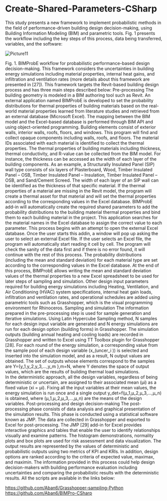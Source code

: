 # Create-Shared-Parameters-CSharp

This study presents a new framework to implement probabilistic methods in the field of performance-driven building design decision-making, using Building Information Modeling (BIM) and parametric tools. Fig. 1 presents the workflow including the key steps of this process, data being transferred, variables, and the software:

![Picture11](https://user-images.githubusercontent.com/44682432/121601208-40782a00-ca0b-11eb-9bdf-6084e003ba89.png)
 
Fig. 1. BIMProbE workflow for probabilistic performance-based design decision-making.
This framework considers the uncertainties in building energy simulations including material properties, internal heat gains, and infiltration and ventilation rates (more details about this framework are presented in [27]). This framework targets the Revit-based building design process and has three main steps described below: 
Pre-processing
The building geometry is modeled in a BIM authoring tool such as Revit. An external application named BIMProbE is developed to set the probability distributions for thermal properties of building materials based on the real-world material properties learned from literature studies and retrieved from an external database (Microsoft Excel). The mapping between the BIM model and the Excel-based database is performed through BIM API and using object-oriented programming. 
Building elements consist of exterior walls, interior walls, roofs, floors, and windows. This program will find and collect opaque components including walls, roofs, and floors. The material IDs associated with each material is identified to collect the thermal properties. The thermal properties of building materials including thickness, thermal conductivity, and R-value can be collected from the BIM model. For instance, the thickness can be accessed as the width of each layer of the building components. As an example, a Structurally Insulated Panel (SIP) wall type consists of six layers of Plasterboard, Wood, Timber Insulated Panel – OSB, Timber Insulated Panel – Insulation, Timber Insulated Panel – OSB, and Sand/Cement Screed. The width of each layer of an SIP wall can be identified as the thickness of that specific material. If the thermal properties of a material are missing in the Revit model, the program will create a thermal asset for that material and will set the thermal properties according to the corresponding values in the Excel database. 
BIMProbE add-in will automatically create the required shared parameters to add the probability distributions to the building material thermal properties and bind them to each building material in the project. This application searches for the material names in the Excel database to assign the correct value to each parameter. This process begins with an attempt to open the external Excel database. Once the user starts this addin, a window will pop up asking the user to select an external Excel file. If the user selects an Excel file, the program will automatically start reading it cell by cell. The program will check the sanity of the data first and if there is no error found, it will continue with the rest of this process. The probability distributions (including the mean and standard deviation) for each material type are set according to the corresponding values in the Excel database. At the end of this process, BIMProbE allows writing the mean and standard deviation values of the thermal properties to a new Excel spreadsheet to be used for later steps of sampling and simulation.
Other design input parameters required for building energy simulations including Heating, Ventilation, and Air Conditioning (HVAC) system specifications, internal heat gain loads, infiltration and ventilation rates, and operational schedules are added using parametric tools such as Grasshopper, which is the visual programming environment for Rhinoceros.
Sampling and simulation
The information prepared in the pre-processing step is used for sample generation and iterative simulations. Using Latin Hypercube Sampling method, N samples for each design input variable are generated and N energy simulations are run for each design option (building forms) in Grasshopper. The simulation outputs (building annual heating and cooling loads) are recorded in Grasshopper and written to Excel using TT Toolbox plugin for Grasshopper [28]. For each round of the energy simulation, a corresponding value from the sample pool of each design variable (x_(uncer_i )) is selected and inserted into the simulation model, and as a result, N output values are obtained. The set of outputs whose elements correspond to the samples are Y={y_1,y_2,y_3,…,y_m },m=N, where Y denotes the space of output values, which are the results of building thermal load simulations.    
In the deterministic approach, all the design variables, regardless of being deterministic or uncertain, are assigned to their associated mean (µi) as a fixed value (xi = µi). Fixing all the input variables at their mean values, the energy simulation is run once and a single output y_det=f(µ_1,µ_2,µ_3,…,µ_n) is obtained, where (µ_1,µ_2,µ_3,…,µ_n) are the means of the design variables. 
Post-processing and design decision-making
The post-processing phase consists of data analysis and graphical presentation of the simulation results. This phase is conducted using a statistical software known as JMP. The data are collected in Grasshopper and exported to Excel for post-processing. The JMP [29] add-in for Excel provides interactive graphics and tables that enable the user to identify relationships visually and examine patterns. The histogram demonstrations, normality plots and box plots are used for risk assessment and data visualization.
The output results are represented by the values of deterministic and probabilistic outputs using two metrics of KPI and KRIs. In addition, design options are ranked according to the criteria of expected value, maximax, and maximin. The information provided in this process could help design decision-makers with building performance evaluation including uncertainties and comparing the probabilistic results with the deterministic results.
All the scripts are available in the links below:

https://github.com/Aban6/Grasshopper-sampling-Python
https://github.com/Aban6/BIMPro-CSharp
